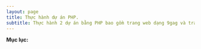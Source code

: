 ```yaml
---
layout: page
title: Thực hành dự án PHP.
subtitle: Thực hành 2 dự án bằng PHP bao gồm trang web dạng 9gag và trang web giới thiệu đặc sản.
---
```


**Mục lục:**
